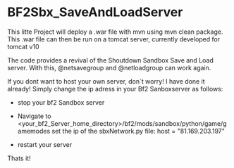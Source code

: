 # BF2Sbx_SaveAndLoadServer
This litte Project will deploy a .war file with mvn using mvn clean package. 
This .war file can then be run on a tomcat server, currently developed for tomcat v10

The code provides a revival of the Shoutdown Sandbox Save and Load server.
With this, @netsavegroup and @netloadgroup can work again.

If you dont want to host your own server, don´t worry! I have done it already!
Simply change the ip adress in your Bf2 Sanboxserver as follows:

- stop your bf2 Sandbox server

- Navigate to <your_bf2_Server_home_directory>/bf2/mods/sandbox/python/game/gamemodes
  set the ip of the sbxNetwork.py file:
  host = "81.169.203.197"

- restart your server

Thats it!
